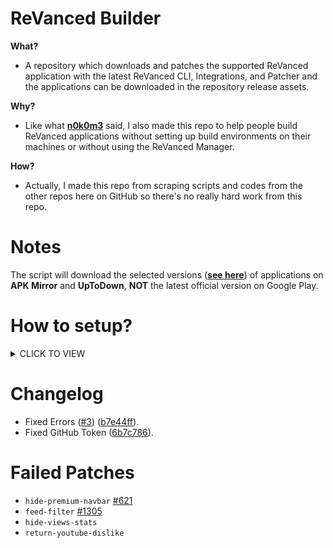 # ReVanced Builder
**What?**
- A repository which downloads and patches the supported ReVanced application with the latest ReVanced CLI, Integrations, and Patcher and the applications can be downloaded in the repository release assets.

**Why?**
- Like what [**n0k0m3**](https://github.com/n0k0m3) said, I also made this repo to help people build ReVanced applications without setting up build environments on their machines or without using the ReVanced Manager.

**How?**
- Actually, I made this repo from scraping scripts and codes from the other repos here on GitHub so there's no really hard work from this repo.

# Notes
The script will download the selected versions ([**see here**](/revanced/assets/versions)) of applications on **APK Mirror** and **UpToDown**, **NOT** the latest official version on Google Play.

# How to setup?
<details><summary>CLICK TO VIEW</summary>

#### Step 1.
Make sure you have a GitHub account, you can just [**create**](https://github.com/signup) or [**login**](https://github.com/login) your GitHub account to continue.

---

#### Step 2.
After you logged in your account, fork this repo by clicking this [**link**](https://github.com/SCPF-Archive/repo.1/fork).

---

#### Step 3
Go to `Actions` tab.

![Actions Tab](https://add.pics/images/2022/12/29/IMG_20221229_213615.jpeg)

---

#### Step 4
Click the `All workflows`.

![All Workflows](https://add.pics/images/2022/12/29/IMG_20221229_213911.jpeg)

---

#### Step 5
Click the `Release Latest`.

![Release Latest](https://add.pics/images/2022/12/29/IMG_20221229_214041.jpeg)

---

#### Step 6
Click the `Run workflow`.

![Run Workflow](https://add.pics/images/2022/12/29/IMG_20221229_214624.jpeg)

> Note: You can also check the `Archive Packages` checkbox to release the builds as a compressed `.7z` archive file.

---

#### Step 7
Download the built apps in the releases.

</details>

# Changelog
- Fixed Errors ([#3](https://github.com/SCPF-Archive/repo.1/pull/3)) ([b7e44ff](https://github.com/SCPF-Archive/repo.1/commit/b7e44ff412bfa47d0bffabcebdd4e3438c76ed36)).
- Fixed GitHub Token ([6b7c786](https://github.com/SCPF-Archive/repo.1/commit/55575344eba08c2c897c3b5e6675ea098645bc68)).

# Failed Patches
- `hide-premium-navbar` [#621](https://github.com/revanced/revanced-patches/issues/621)
- `feed-filter` [#1305](https://github.com/revanced/revanced-patches/issues/1305)
- `hide-views-stats`
- `return-youtube-dislike`
